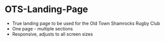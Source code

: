 # OTS-Landing-Page

- True landing page to be used for the Old Town Shamrocks Rugby Club
- One page - multiple sections
- Responsive, adjusts to all screen sizes
